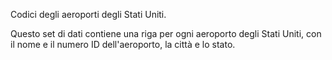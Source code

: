 Codici degli aeroporti degli Stati Uniti.<p> </p>Questo set di dati contiene una riga per ogni aeroporto degli Stati Uniti, con il nome e il numero ID dell'aeroporto, la città e lo stato.

<!---HONumber=62-->